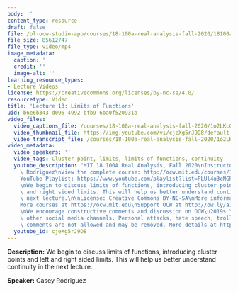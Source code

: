 ```yaml
---
body: ''
content_type: resource
draft: false
file: /ol-ocw-studio-app/courses/18-100a-real-analysis-fall-2020/18100a-lecture-13-zoom-subtitled-version-4_360p_16_9.mp4
file_size: 85612747
file_type: video/mp4
image_metadata:
  caption: ''
  credit: ''
  image-alt: ''
learning_resource_types:
- Lecture Videos
license: https://creativecommons.org/licenses/by-nc-sa/4.0/
resourcetype: Video
title: 'Lecture 13: Limits of Functions'
uid: b6e6b343-d096-4992-bfb9-6ba0f520931b
video_files:
  video_captions_file: /courses/18-100a-real-analysis-fall-2020/1o2LKLGBtP9fZuAKyx2MlPfKW6NvpLYym_transcript.webvtt
  video_thumbnail_file: https://img.youtube.com/vi/cjeXg5rJ9D8/default.jpg
  video_transcript_file: /courses/18-100a-real-analysis-fall-2020/1o2LKLGBtP9fZuAKyx2MlPfKW6NvpLYym_transcript.pdf
video_metadata:
  video_speakers: ''
  video_tags: Cluster point, limits, limits of functions, continuity
  youtube_description: "MIT 18.100A Real Analysis, Fall 2020\nInstructor: Dr. Casey\
    \ Rodriguez\nView the complete course: http://ocw.mit.edu/courses/18-100a-real-analysis-fall-2020/\n\
    YouTube Playlist: https://www.youtube.com/playlist?list=PLUl4u3cNGP61O7HkcF7UImpM0cR_L2gSw\n\
    \nWe begin to discuss limits of functions, introducing cluster points and left\
    \ and right sided limits. This will help us better understand continuity in the\
    \ next lecture.\n\nLicense: Creative Commons BY-NC-SA\nMore information at https://ocw.mit.edu/terms\n\
    More courses at https://ocw.mit.edu\nSupport OCW at http://ow.ly/a1If50zVRlQ\n\
    \nWe encourage constructive comments and discussion on OCW\u2019s YouTube and\
    \ other social media channels. Personal attacks, hate speech, trolling, and inappropriate\
    \ comments are not allowed and may be removed. More details at https://ocw.mit.edu/comments."
  youtube_id: cjeXg5rJ9D8
---
```

**Description:** We begin to discuss limits of functions, introducing cluster points and left and right sided limits. This will help us better understand continuity in the next lecture.

**Speaker:** Casey Rodriguez